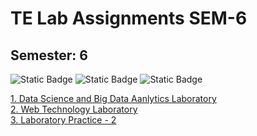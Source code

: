 # TE Lab Assignments SEM-6

## Semester: 6

![Static Badge](https://img.shields.io/badge/Laboratory%20Practice%202-orange)
![Static Badge](https://img.shields.io/badge/Data%20Science%20-green)
![Static Badge](https://img.shields.io/badge/Web%20Technology%20-yellow)


<a href="DSBDAL">
      1. Data Science and Big Data Aanlytics Laboratory
</a>
<br/>
<a href="WTL">
      2. Web Technology Laboratory
</a>
<br/>
<a href="LP-2">
      3. Laboratory Practice - 2
</a>
